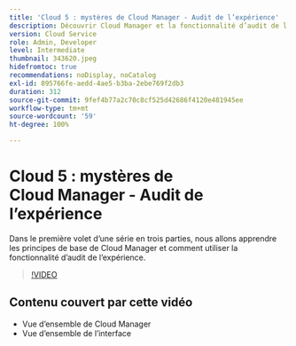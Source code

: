 ```yaml
---
title: 'Cloud 5 : mystères de Cloud Manager - Audit de l’expérience'
description: Découvrir Cloud Manager et la fonctionnalité d’audit de l’expérience
version: Cloud Service
role: Admin, Developer
level: Intermediate
thumbnail: 343620.jpeg
hidefromtoc: true
recommendations: noDisplay, noCatalog
exl-id: 895766fe-aedd-4ae5-b3ba-2ebe769f2db3
duration: 312
source-git-commit: 9fef4b77a2c70c8cf525d42686f4120e481945ee
workflow-type: tm+mt
source-wordcount: '59'
ht-degree: 100%

---
```


# Cloud 5 : mystères de Cloud Manager - Audit de l’expérience

Dans le première volet d’une série en trois parties, nous allons apprendre les principes de base de Cloud Manager et comment utiliser la fonctionnalité d’audit de l’expérience.

>[!VIDEO](https://video.tv.adobe.com/v/343620?quality=12&learn=on)

## Contenu couvert par cette vidéo

+ Vue d’ensemble de Cloud Manager
+ Vue d’ensemble de l’interface
